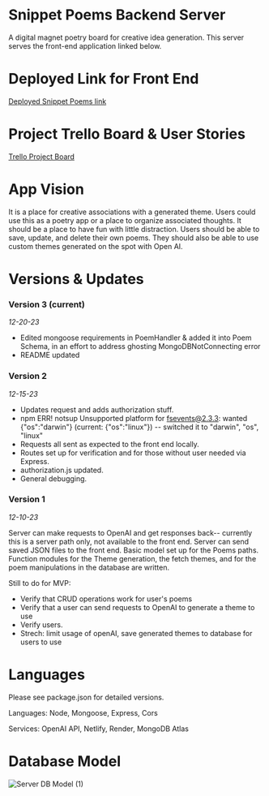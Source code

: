 # Snippet Poems Backend Server
A digital magnet poetry board for creative idea generation. 
This server serves the front-end application linked below. 

# Deployed Link for Front End

[Deployed Snippet Poems link](https://snippetpoems.netlify.app)

# Project Trello Board & User Stories

[Trello Project Board](https://trello.com/b/bibHc4z5/snippets-project)

# App Vision
It is a place for creative associations with a generated theme. Users could use this as a poetry app or a place to organize associated thoughts. It should be a place to have fun with little distraction. Users should be able to save, update, and delete their own poems. They should also be able to use custom themes generated on the spot with Open AI.

# Versions & Updates

### Version 3 (current)
*12-20-23*

- Edited mongoose requirements in PoemHandler & added it into Poem Schema, in an effort to address ghosting MongoDBNotConnecting error
- README updated 

### Version 2
*12-15-23*

- Updates request and adds authorization stuff.
- npm ERR! notsup Unsupported platform for fsevents@2.3.3: wanted {"os":"darwin"} (current: {"os":"linux"}) -- switched it to "darwin", "os", "linux"
- Requests all sent as expected to the front end locally.
- Routes set up for verification and for those without user needed via Express.
- authorization.js updated.
- General debugging. 

### Version 1
*12-10-23*

Server can make requests to OpenAI and get responses back-- currently this is a server path only, not available to the front end. Server can send saved JSON files to the front end. Basic model set up for the Poems paths. Function modules for the Theme generation, the fetch themes, and for the poem manipulations in the database are written.

Still to do for MVP:
- Verify that CRUD operations work for user's poems
- Verify that a user can send requests to OpenAI to generate a theme to use
- Verify users.
- Strech: limit usage of openAI, save generated themes to database for users to use

# Languages 
Please see package.json for detailed versions. 

Languages: Node, Mongoose, Express, Cors

Services: OpenAI API, Netlify, Render, MongoDB Atlas

# Database Model
![Server DB Model (1)](https://github.com/maddieamie/snippetbackend/assets/118625447/329bfcb9-c828-482a-a192-d1e4e07b7fab)

